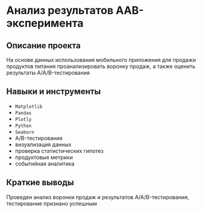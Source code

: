 # Анализ результатов AAB-эксперимента

## Описание проекта

На основе данных использования мобильного приложения для продажи продуктов питания проанализировать воронку продаж, а также оценить результаты A/A/B-тестирования

## Навыки и инструменты
- `Matplotlib`
- `Pandas`
- `Plotly`
- `Python`
- `Seaborn`
- A/B-тестирование
- визуализация данных
- проверка статистических гипотез
- продуктовые метрики
- событийная аналитика

## Краткие выводы
Проведен анализ воронки продаж и результатов A/A/B-тестирования, тестирование признано успешным
